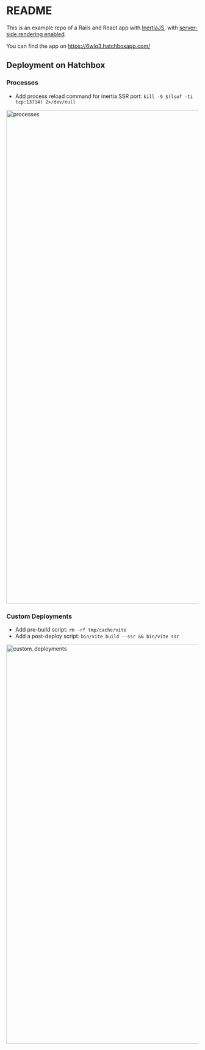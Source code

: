# README

This is an example repo of a Rails and React app with [InertiaJS](https://github.com/inertiajs/inertia-rails), with [server-side rendering enabled](https://inertia-rails.netlify.app/guide/server-side-rendering.html#server-side-rendering-ssr).

You can find the app on https://6wlq3.hatchboxapp.com/
## Deployment on Hatchbox

### Processes
- Add process reload command for inertia SSR port: `kill -9 $(lsof -ti tcp:13714) 2>/dev/null`

<img width="1289" alt="processes" src="https://github.com/user-attachments/assets/8ede26e7-6a0d-4688-8355-8c7e516cbbd9">

### Custom Deployments
- Add pre-build script: `rm -rf tmp/cache/vite`
- Add a post-deploy script: `bin/vite build --ssr && bin/vite ssr`
<img width="1042" alt="custom_deployments" src="https://github.com/user-attachments/assets/7076402d-0bd0-4a5d-ba8c-7c34b144e5ad">
